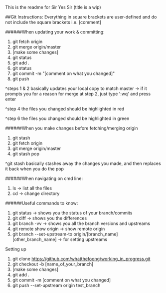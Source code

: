This is the readme for Sir Yes Sir (title is a wip)

##Git Instructions:
Everything in square brackets are user-defined and do not include the square brackets i.e. [comment]

######When updating your work & committing:
1. git fetch origin
2. git merge origin/master
3. [make some changes]
4. git status
5. git add .
6. git status
7. git commit -m "[comment on what you changed]"
8. git push

^steps 1 & 2 basically updates your local copy to match master -> if it prompts you for a reason for merge at step 2, just type ':wq' and press enter

^step 4 the files you changed should be highlighted in red

^step 6 the files you changed should be highlighted in green

######When you make changes before fetching/merging origin
1. git stash
2. git fetch origin
3. git merge origin/master
4. git stash pop

^git stash basically stashes away the changes you made, and then replaces it back when you do the pop

######When navigating on cmd line:
1. ls -> list all the files
2. cd -> change directory

######Useful commands to know:
1. git status -> shows you the status of your branch/commits
2. git diff -> shows you the differences
3. git branch -vv -> shows you all the branch versions and upstreams
4. git remote show origin -> show remote origin
5. git branch --set-upstream-to origin/[branch_name] [other_branch_name] -> for setting upstreams

Setting up
1. git clone https://github.com/whatthefoong/working_in_progress.git
2. git checkout -b [name_of_your_branch]
3. [make some changes]
4. git add .
5. git commit -m [comment on what you changed]
6. git push --set-upstream origin test_branch
